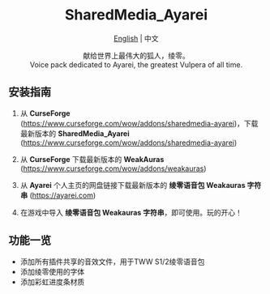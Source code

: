 <div align="center">

# SharedMedia_Ayarei

[English](README.md) | 中文

献给世界上最伟大的狐人，绫零。 \
Voice pack dedicated to Ayarei, the greatest Vulpera of all time.

<div align="left">

## 安装指南

1. 从 __CurseForge__ (https://www.curseforge.com/wow/addons/sharedmedia-ayarei)，下载最新版本的 __SharedMedia_Ayarei__ (https://www.curseforge.com/wow/addons/sharedmedia-ayarei)

2. 从 __CurseForge__ 下载最新版本的 __WeakAuras__ (https://www.curseforge.com/wow/addons/weakauras)

3. 从 __Ayarei__ 个人主页的网盘链接下载最新版本的 __绫零语音包 Weakauras 字符串__ (https://ayarei.com)

4. 在游戏中导入 __绫零语音包 Weakauras 字符串__，即可使用。玩的开心！
## 功能一览

- 添加所有插件共享的音效文件，用于TWW S1/2绫零语音包
- 添加绫零使用的字体
- 添加彩虹进度条材质
